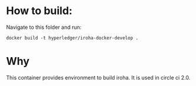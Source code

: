 # How to build:

Navigate to this folder and run:
```
docker build -t hyperledger/iroha-docker-develop .
```

# Why

This container provides environment to build iroha. It is used in circle ci 2.0.
